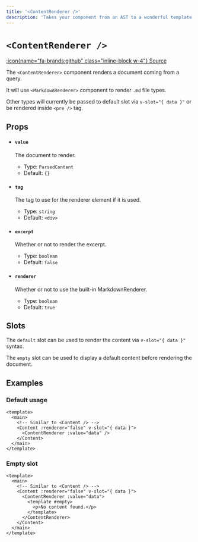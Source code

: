 ```yaml
---
title: '<ContentRenderer />'
description: 'Takes your component from an AST to a wonderful template.'
---
```


# `<ContentRenderer />`

[:icon{name="fa-brands:github" class="inline-block w-4"} Source](https://github.com/nuxt/content/blob/main/src/runtime/components/Content.ts)

The `<ContentRenderer>` component renders a document coming from a query.

It will use `<MarkdownRenderer>` component to render `.md` file types.

Other types will currently be passed to default slot via `v-slot="{ data }"` or be rendered inside `<pre />` tag.

## Props

- #### `value`

  The document to render.
  - Type: `ParsedContent`
  - Default: `{}`

- #### `tag`

  The tag to use for the renderer element if it is used.
  - Type: `string`
  - Default: `<div>`

- #### `excerpt`

  Whether or not to render the excerpt.
  - Type: `boolean`
  - Default: `false`

- #### `renderer`

  Whether or not to use the built-in MarkdownRenderer.
  - Type: `boolean`
  - Default: `true`

## Slots

The `default` slot can be used to render the content via `v-slot="{ data }"` syntax.

The `empty` slot can be used to display a default content before rendering the document.

## Examples

### Default usage

```vue [pages/[...slug.vue]]
<template>
  <main>
    <!-- Similar to <Content /> -->
    <Content :renderer="false" v-slot="{ data }">
      <ContentRenderer :value="data" />
    </Content>
  </main>
</template>
```

### Empty slot

```vue [pages/[...slug.vue]]
<template>
  <main>
    <!-- Similar to <Content /> -->
    <Content :renderer="false" v-slot="{ data }">
      <ContentRenderer :value="data">
        <template #empty>
          <p>No content found.</p>
        </template>
      </ContentRenderer>
    </Content>
  </main>
</template>
```
